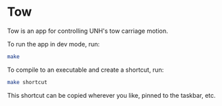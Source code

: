 # Tow

Tow is an app for controlling UNH's tow carriage motion.

To run the app in dev mode, run:

```sh
make
```

To compile to an executable and create a shortcut, run:

```sh
make shortcut
```

This shortcut can be copied wherever you like, pinned to the taskbar, etc.
